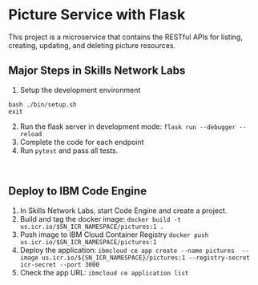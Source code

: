 # Picture Service with Flask

This project is a microservice that contains the RESTful APIs for listing, creating, updating, and deleting picture resources.

 ## Major Steps in Skills Network Labs

 1. Setup the development environment
```
bash ./bin/setup.sh
exit
```

2. Run the flask server in development mode: `flask run --debugger --reload`
3. Complete the code for each endpoint
4. Run `pytest` and pass all tests.

<br>

## Deploy to IBM Code Engine

1. In Skills Network Labs, start Code Engine and create a project.
2. Build and tag the docker image: `docker build -t us.icr.io/$SN_ICR_NAMESPACE/pictures:1 .`
3. Push image to IBM Cloud Container Registry `docker push us.icr.io/$SN_ICR_NAMESPACE/pictures:1`
4. Deploy the application: `ibmcloud ce app create --name pictures  --image us.icr.io/${SN_ICR_NAMESPACE}/pictures:1 --registry-secret icr-secret --port 3000`
5. Check the app URL: `ibmcloud ce application list`
